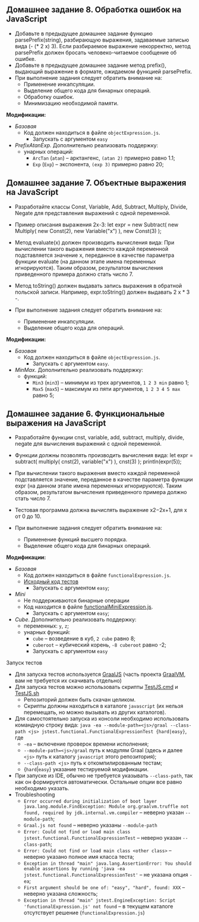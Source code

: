 ## Домашнее задание 8. Обработка ошибок на JavaScript

* Добавьте в предыдущее домашнее задание функцию parsePrefix(string), разбирающую выражения, задаваемые записью вида (- (* 2 x) 3). Если разбираемое выражение некорректно, метод parsePrefix должен бросать человеко-читаемое сообщение об ошибке.
* Добавьте в предыдущее домашнее задание метод prefix(), выдающий выражение в формате, ожидаемом функцией parsePrefix.
* При выполнение задания следует обратить внимание на:
  * Применение инкапсуляции.
  * Выделение общего кода для бинарных операций.
  * Обработку ошибок.
  * Минимизацию необходимой памяти.

**Модификации:**
 * *Базовая*
    * Код должен находиться в файле `objectExpression.js`.
        * Запускать c аргументом `easy`
 * *PrefixAtanExp*. Дополнительно реализовать поддержку:
    * унарных операций:
        * `ArcTan` (`atan`) – арктангенс, `(atan 2)` примерно равно 1.1;
        * `Exp` (`Exp`) – экспонента, `(exp 3)` примерно равно 20;


## Домашнее задание 7. Объектные выражения на JavaScript

* Разработайте классы Const, Variable, Add, Subtract, Multiply, Divide, Negate для представления выражений с одной переменной.
* Пример описания выражения 2x-3:
let expr = new Subtract(
    new Multiply(
        new Const(2),
        new Variable("x")
    ),
    new Const(3)
);
                    
* Метод evaluate(x) должен производить вычисления вида: При вычислении такого выражения вместо каждой переменной подставляется значение x, переданное в качестве параметра функции evaluate (на данном этапе имена переменных игнорируются). Таким образом, результатом вычисления приведенного примера должно стать число 7.
* Метод toString() должен выдавать запись выражения в обратной польской записи. Например, expr.toString() должен выдавать 2 x * 3 -.
* При выполнение задания следует обратить внимание на:
  * Применение инкапсуляции.
  * Выделение общего кода для операций.

**Модификации:**
 * *Базовая*
    * Код должен находиться в файле `objectExpression.js`.
        * Запускать c аргументом `easy`.
 * *MinMax*. Дополнительно реализовать поддержку:
    * функций:
        * `Min3` (`min3`) – минимум из трех аргументов, `1 2 3 min` равно 1;
        * `Max5` (`max5`) – максимум из пяти аргументов, `1 2 3 4 5 max` равно 5;

## Домашнее задание 6. Функциональные выражения на JavaScript
* Разработайте функции cnst, variable, add, subtract, multiply, divide, negate для вычисления выражений с одной переменной.
* Функции должны позволять производить вычисления вида:
let expr = subtract(
    multiply(
        cnst(2),
        variable("x")
    ),
    cnst(3)
);
println(expr(5));
            
* При вычислении такого выражения вместо каждой переменной подставляется значение, переданное в качестве параметра функции expr (на данном этапе имена переменных игнорируются). Таким образом, результатом вычисления приведенного примера должно стать число 7.
* Тестовая программа должна вычислять выражение x2−2x+1, для x от 0 до 10.
* При выполнение задания следует обратить внимание на:
  * Применение функций высшего порядка.
  * Выделение общего кода для бинарных операций.  

**Модификации:**
 * *Базовая*
    * Код должен находиться в файле `functionalExpression.js`.
    * [Исходный код тестов](javascript/jstest/functional/FunctionalExpressionTest.java)
        * Запускать c аргументом `easy`;
 * *Mini*
    * Не поддерживаются бинарные операции
    * Код находится в файле [functionalMiniExpression.js](javascript/functionalMiniExpression.js).
        * Запускать c аргументом `easy`;
 * *Cube*. Дополнительно реализовать поддержку:
    * переменных: `y`, `z`;
    * унарных функций:
        * `cube` – возведение в куб, `2 cube` равно 8;
        * `cuberoot` – кубический корень, `-8 cuberoot` равно -2;
        * Запускать c аргументом `easy`

Запуск тестов
 * Для запуска тестов используется [GraalJS](https://github.com/graalvm/graaljs)
   (часть проекта [GraalVM](https://www.graalvm.org/), вам не требуется их скачивать отдельно)
 * Для запуска тестов можно использовать скрипты [TestJS.cmd](javascript/TestJS.cmd) и [TestJS.sh](javascript/TestJS.sh)
    * Репозиторий должен быть скачан целиком.
    * Скрипты должны находиться в каталоге `javascript` (их нельзя перемещать, но можно вызывать из других каталогов).
 * Для самостоятельно запуска из консоли необходимо использовать командную строку вида:
    `java -ea --module-path=<js>/graal --class-path <js> jstest.functional.FunctionalExpressionTest {hard|easy}`, где
    * `-ea` – включение проверок времени исполнения;
    * `--module-path=<js>/graal` путь к модулям Graal (здесь и далее `<js>` путь к каталогу `javascript` этого репозитория);
    * `--class-path <js>` путь к откомпилированным тестам;
    * {`hard`|`easy`} указание тестируемой модификации.
 * При запуске из IDE, обычно не требуется указывать `--class-path`, так как он формируется автоматически.
   Остальные опции все равно необходимо указать.
 * Troubleshooting
    * `Error occurred during initialization of boot layer java.lang.module.FindException: Module org.graalvm.truffle not found, required by jdk.internal.vm.compiler` – неверно указан `--module-path`;
    * `Graal.js not found` – неверно указаны `--module-path`
    * `Error: Could not find or load main class jstest.functional.FunctionalExpressionTest` – неверно указан `--class-path`;
    * `Error: Could not find or load main class <other class>` – неверно указано полное имя класса теста;
    * `Exception in thread "main" java.lang.AssertionError: You should enable assertions by running 'java -ea jstest.functional.FunctionalExpressionTest'` – не указана опция `-ea`;
    * `First argument should be one of: "easy", "hard", found: XXX` – неверно указана сложность;
    * `Exception in thread "main" jstest.EngineException: Script 'functionalExpression.js' not found` – в текущем каталоге отсутствует решение (`functionalExpression.js`)
